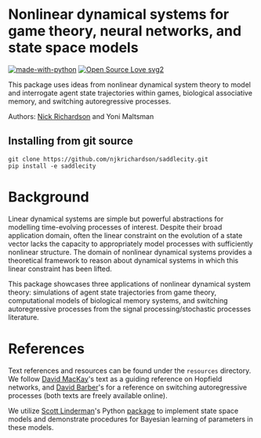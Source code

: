 # Nonlinear dynamical systems for game theory, neural networks, and state space models 

[![made-with-python](https://img.shields.io/badge/Made%20with-Python-1f425f.svg)](https://www.python.org/) [![Open Source Love svg2](https://badges.frapsoft.com/os/v2/open-source.svg?v=103)](https://github.com/ellerbrock/open-source-badges/)

This package uses ideas from nonlinear dynamical system theory to model and interrogate agent state trajectories within games, biological associative memory, and switching autoregressive processes. 

Authors: [Nick Richardson](https://github.com/njkrichardson) and Yoni Maltsman 

## Installing from git source

```
git clone https://github.com/njkrichardson/saddlecity.git
pip install -e saddlecity
```

# Background 

Linear dynamical systems are simple but powerful abstractions for modelling time-evolving processes of interest. Despite their broad application domain, often the linear constraint on the evolution of a state vector lacks the capacity to appropriately model processes with sufficiently nonlinear structure. The domain of nonlinear dynamical systems provides a theoretical framework to reason about dynamical systems in which this linear constraint has been lifted. 

This package showcases three applications of nonlinear dynamical system theory: simulations of agent state trajectories from game theory, computational models of biological memory systems, and switching autoregressive processes from the signal processing/stochastic processes literature. 

# References 

Text references and resources can be found under the ```resources``` directory. We follow [David MacKay](http://www.inference.org.uk/mackay/itila/book.html)'s text as a guiding reference on Hopfield networks, and [David Barber](http://web4.cs.ucl.ac.uk/staff/D.Barber/pmwiki/pmwiki.php?n=Brml.HomePage)'s for a reference on switching autoregressive processes (both texts are freely available online). 

We utilize [Scott Linderman](https://github.com/slinderman)'s Python [package](https://github.com/slinderman/ssm) to implement state space models and demonstrate procedures for Bayesian learning of parameters in these models.  

